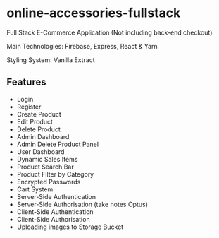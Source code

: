 # online-accessories-fullstack 

Full Stack E-Commerce Application (Not including back-end checkout)

Main Technologies: Firebase, Express, React & Yarn

Styling System: Vanilla Extract

## Features
<ul>
  <li>Login</li>
  <li>Register</li>
  <li>Create Product</li>
  <li>Edit Product</li>
  <li>Delete Product</li>
  <li>Admin Dashboard</li>
  <li>Admin Delete Product Panel</li>
  <li>User Dashboard</li>
  <li>Dynamic Sales Items</li>
  <li>Product Search Bar</li>
  <li>Product Filter by Category</li>
  <li>Encrypted Passwords</li>
  <li>Cart System</li>
  <li>Server-Side Authentication</li>
  <li>Server-Side Authorisation (take notes Optus)</li>
  <li>Client-Side Authentication</li>
  <li>Client-Side Authorisation</li>
  <li>Uploading images to Storage Bucket</li>
</ul>
